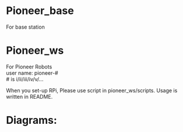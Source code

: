 # Pioneer_base
For base station
# Pioneer_ws
For Pioneer Robots  
user name: pioneer-\#  
\# is i/ii/iii/iv/v/...

When you set-up RPi, Please use script in pioneer_ws/scripts. Usage is written in README.

# Diagrams:

